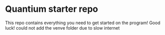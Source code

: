 # Quantium starter repo
This repo contains everything you need to get started on the program! Good luck!
could not add the venve folder due to slow internet
